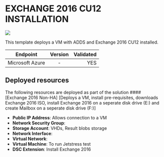 # EXCHANGE 2016 CU12 INSTALLATION

<a href="https://portal.azure.com/#create/Microsoft.Template/uri/https%3A%2F%2Fraw.githubusercontent.com%2Fsredlin%2FExchange2016Azure%2Fmaster%2Fazuredeploy.json" target="_blank">
    <img src="http://azuredeploy.net/deploybutton.png"/>
</a>


This template deploys a VM with ADDS and Exchange 2016 CU12 installed.



| Endpoint        | Version           | Validated  |
| ------------- |:-------------:| -----:|
| Microsoft Azure      | - | YES |


## Deployed resources

The following resources are deployed as part of the solution
####[Exchange 2016 Non-HA]
[Deploys a VM, install pre-requisites, downloads Exchange 2016 ISO, install Exchange 2016 on a seperate disk drive (E:) and create Mailbox on a seperate disk drive (F:)]
+ **Public IP Address**: Allows connection to a VM
+ **Network Security Group**: 
+ **Storage Account**: VHDs, Result blobs storage
+ **Network Interface**: 
+ **Virtual Network**: 
+ **Virtual Machine**: To run Jetstress test
+ **DSC Extension**: Install Exchange 2016




